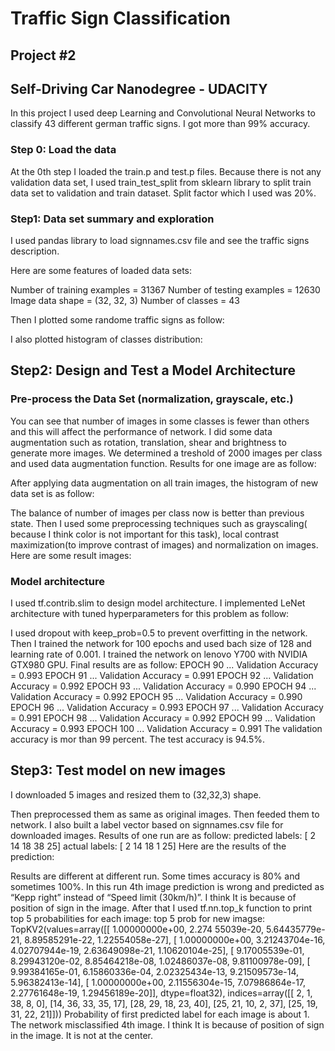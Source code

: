 # Traffic Sign Classification

## Project #2
## Self-Driving Car Nanodegree - UDACITY

In this project I used deep Learning and Convolutional Neural Networks to classify 43 different german traffic signs. I got more than 99% accuracy.

### Step 0: Load the data
At the 0th step I loaded the train.p and test.p files. Because there is not any validation
data set, I used train_test_split from sklearn library to split train data set to validation
and train dataset. Split factor which I used was 20%.

### Step1: Data set summary and exploration

I used pandas library to load signnames.csv file and see the traffic signs description.

Here are some features of loaded data sets:

Number of training examples = 31367
Number of testing examples = 12630
Image data shape = (32, 32, 3)
Number of classes = 43

Then I plotted some randome traffic signs as follow:


I also plotted histogram of classes distribution:

## Step2: Design and Test a Model Architecture
### Pre-process the Data Set (normalization, grayscale, etc.)

You can see that number of images in some classes is fewer than others and this will affect the
performance of network. I did some data augmentation such as rotation, translation, shear and
brightness to generate more images. We determined a treshold of 2000 images per class and used
data augmentation function. Results for one image are as follow:


After applying data augmentation on all train images, the histogram of new data set is as follow:



The balance of number of images per class now is better than previous state.
Then I used some preprocessing techniques such as grayscaling( because I think color is not
important for this task), local contrast maximization(to improve contrast of images) and normalization
on images. Here are some result images:


### Model architecture
I used tf.contrib.slim to design model architecture. I implemented LeNet architecture
with tuned hyperparameters for this problem as follow:



I used dropout with keep_prob=0.5 to prevent overfitting in the network.
Then I trained the network for 100 epochs and used bach size of 128 and learning rate
of 0.001.
I trained the network on lenovo Y700 with NVIDIA GTX980 GPU.
Final results are as follow:
EPOCH 90 ...
Validation Accuracy = 0.993
EPOCH 91 ...
Validation Accuracy = 0.991
EPOCH 92 ...
Validation Accuracy = 0.992
EPOCH 93 ...
Validation Accuracy = 0.990
EPOCH 94 ...
Validation Accuracy = 0.992
EPOCH 95 ...
Validation Accuracy = 0.990
EPOCH 96 ...
Validation Accuracy = 0.993
EPOCH 97 ...
Validation Accuracy = 0.991
EPOCH 98 ...
Validation Accuracy = 0.992
EPOCH 99 ...
Validation Accuracy = 0.993
EPOCH 100 ...
Validation Accuracy = 0.991
The validation accuracy is mor than 99 percent. The test accuracy is 94.5%. 

## Step3: Test model on new images
I downloaded 5 images and resized them to (32,32,3) shape.



Then preprocessed them as same as original images. Then feeded them to network. I
also built a label vector based on signnames.csv file for downloaded images. Results of
one run are as follow:
predicted labels: [ 2 14 18 38 25]
actual labels: [ 2 14 18 1 25]
Here are the results of the prediction:



Results are different at different run. Some times accuracy is 80% and sometimes 100%.
In this run 4th image prediction is wrong and predicted as “Kepp right” instead of “Speed
limit (30km/h)”. I think It is because of position of sign in the image.
After that I used tf.nn.top_k function to print top 5 probabilities for each image:
top 5 prob for new imagse: TopKV2(values=array([[ 1.00000000e+00, 2.274
55039e-20, 5.64435779e-21,
 8.89585291e-22, 1.22554058e-27],
 [ 1.00000000e+00, 3.21243704e-16, 4.02707944e-19,
 2.63649098e-21, 1.10620104e-25],
 [ 9.17005539e-01, 8.29943120e-02, 8.85464218e-08,
 1.02486037e-08, 9.81100978e-09],
 [ 9.99384165e-01, 6.15860336e-04, 2.02325434e-13,
 9.21509573e-14, 5.96382413e-14],
 [ 1.00000000e+00, 2.11556304e-15, 7.07986864e-17,
 2.27761648e-19, 1.29456189e-20]], dtype=float32),
indices=array([[ 2, 1, 38, 8, 0],
 [14, 36, 33, 35, 17],
 [28, 29, 18, 23, 40],
 [25, 21, 10, 2, 37],
 [25, 19, 31, 22, 21]]))
Probability of first predicted label for each image is about 1. The network misclassified 4th image. I think It is because of position of sign in the image. It is not at the center. 
